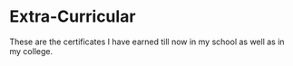 # Extra-Curricular
These are the certificates I have earned till now in my school as well as in my college.
